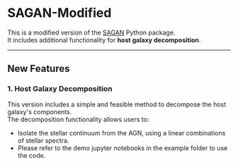 # SAGAN-Modified

This is a modified version of the [SAGAN](https://github.com/jyshangguan/SAGAN/tree/main) Python package.  
It includes additional functionality for **host galaxy decomposition**.

---

## New Features
### 1. Host Galaxy Decomposition
This version includes a simple and feasible method to decompose the host galaxy's components.  
The decomposition functionality allows users to:
- Isolate the stellar continuum from the AGN, using a linear combinations of stellar spectra.
- Please refer to the demo jupyter notebooks in the example folder to use the code.
